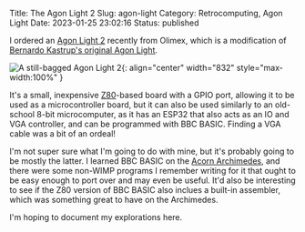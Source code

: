 Title: The Agon Light 2
Slug: agon-light
Category: Retrocomputing, Agon Light
Date: 2023-01-25 23:02:16
Status: published

I ordered an [Agon Light 2] recently from Olimex, which is a modification of [Bernardo Kastrup's original Agon Light](https://github.com/TheByteAttic/AgonLight).

![A still-bagged Agon Light 2]({attach}attachments/agon-light-2.jpg){: align="center" width="832" style="max-width:100%" }

It's a small, inexpensive [Z80]-based board with a GPIO port, allowing it to be used as a microcontroller board, but it can also be used similarly to an old-school 8-bit microcomputer, as it has an ESP32 that also acts as an IO and VGA controller, and can be programmed with BBC BASIC. Finding a VGA cable was a bit of an ordeal!

I'm not super sure what I'm going to do with mine, but it's probably going to be mostly the latter. I learned BBC BASIC on the [Acorn Archimedes], and there were some non-WIMP programs I remember writing for it that ought to be easy enough to port over and may even be useful. It'd also be interesting to see if the Z80 version of BBC BASIC also inclues a built-in assembler, which was something great to have on the Archimedes.

I'm hoping to document my explorations here.

[Agon LIght 2]: https://www.olimex.com/Products/Retro-Computers/AgonLight2/open-source-hardware
[Z80]: http://z80.info/
[Acorn Archimedes]: https://en.wikipedia.org/wiki/Acorn_Archimedes
